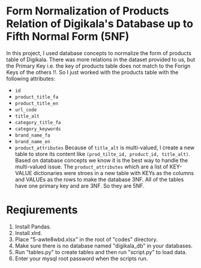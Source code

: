 # Form Normalization of Products Relation of Digikala's Database up to Fifth Normal Form (5NF)
In this project, I used database concepts to normalize the form of products table of Digikala. There was more relations in the dataset provided to us, but the Primary Key i.e. the key of products table does not match to the Forign Keys of the others !!. So I just worked with the products table with the following attributes:
* `id`
* `product_title_fa`
* `product_title_en`
* `url_code`
* `title_alt`
* `category_title_fa`
* `category_keywords`
* `brand_name_fa`
* `brand_name_en`
* `product_attributes`
Because of `title_alt` is multi-valued, I create a new table to store its content like `(prod_tilte_id, product_id, title_alt)`. Based on database concepts we know it is the best way to handle the multi-valued issue. The `product_attributes` which are a list of KEY-VALUE dictionaries were stroes in a new table with KEYs as the columns and VALUEs as the rows to make the database 3NF. All of the tables have one primary key and are 3NF. So they are 5NF.

# Reqiurements
1. Install Pandas. 
2. Install xlrd.
3. Place "5-awte8wbd.xlsx" in the root of "codes" directory.
4. Make sure there is no database named "digikala_db" in your databases.
5. Run "tables.py" to create tables and then run "script.py" to load data.
6. Enter your mysql root password when the scripts run.
